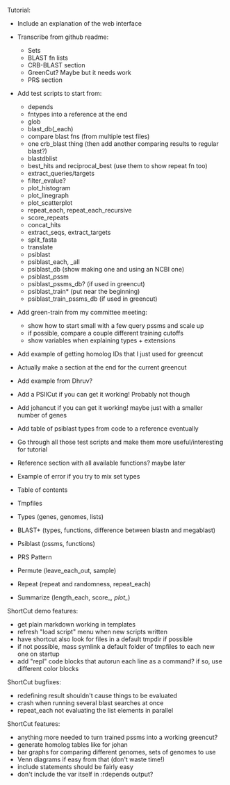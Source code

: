 Tutorial:

* Include an explanation of the web interface

* Transcribe from github readme:

    - Sets
    - BLAST fn lists
    - CRB-BLAST section
    - GreenCut? Maybe but it needs work
    - PRS section

* Add test scripts to start from:

    - depends
    - fntypes into a reference at the end
    - glob
    - blast_db(_each)
    - compare blast fns (from multiple test files)
    - one crb_blast thing (then add another comparing results to regular blast?)
    - blastdblist
    - best_hits and reciprocal_best (use them to show repeat fn too)
    - extract_queries/targets
    - filter_evalue?
    - plot_histogram
    - plot_linegraph
    - plot_scatterplot
    - repeat_each, repeat_each_recursive
    - score_repeats
    - concat_hits
    - extract_seqs, extract_targets
    - split_fasta
    - translate
    - psiblast
    - psiblast_each, _all
    - psiblast_db (show making one and using an NCBI one)
    - psiblast_pssm
    - psiblast_pssms_db? (if used in greencut)
    - psiblast_train* (put near the beginning)
    - psiblast_train_pssms_db (if used in greencut)

* Add green-train from my committee meeting:

    - show how to start small with a few query pssms and scale up
    - if possible, compare a couple different training cutoffs
    - show variables when explaining types + extensions

* Add example of getting homolog IDs that I just used for greencut
* Actually make a section at the end for the current greencut
* Add example from Dhruv?
* Add a PSIICut if you can get it working! Probably not though
* Add johancut if you can get it working! maybe just with a smaller number of genes
* Add table of psiblast types from code to a reference eventually
* Go through all those test scripts and make them more useful/interesting for tutorial
* Reference section with all available functions? maybe later
* Example of error if you try to mix set types
* Table of contents
* Tmpfiles
* Types (genes, genomes, lists)
* BLAST+ (types, functions, difference between blastn and megablast)
* Psiblast (pssms, functions)
* PRS Pattern
* Permute (leave_each_out, sample)
* Repeat (repeat and randomness, repeat_each)
* Summarize (length_each, score_*, plot_*)

ShortCut demo features:

* get plain markdown working in templates
* refresh "load script" menu when new scripts written
* have shortcut also look for files in a default tmpdir if possible
* if not possible, mass symlink a default folder of tmpfiles to each new one on startup
* add "repl" code blocks that autorun each line as a command? if so, use different color blocks

ShortCut bugfixes:

* redefining result shouldn't cause things to be evaluated
* crash when running several blast searches at once
* repeat_each not evaluating the list elements in parallel

ShortCut features:

* anything more needed to turn trained pssms into a working greencut?
* generate homolog tables like for johan
* bar graphs for comparing different genomes, sets of genomes to use
* Venn diagrams if easy from that (don't waste time!)
* include statements should be fairly easy
* don't include the var itself in :rdepends output?
